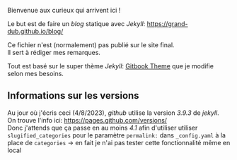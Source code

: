 Bienvenue aux curieux qui arrivent ici !  

Le but est de faire un *blog* statique avec *Jekyll*: <https://grand-dub.github.io/blog/>

Ce fichier n'est (normalement) pas publié sur le site final.  
Il sert à rédiger mes remarques.  

Tout est basé sur le super thème *Jekyll*: [Gitbook Theme](https://github.com/sighingnow/jekyll-gitbook) que je modifie selon mes besoins.

## Informations sur les versions  

Au jour où j'écris ceci (4/8/2023), *github* utilise la version *3.9.3* de *jekyll*.   
On trouve l'info ici: https://pages.github.com/versions/  
Donc j'attends que ça passe en au moins *4.1* afin d'utiliser utiliser `slugified_categories` pour le paramètre `permalink:` dans `_config.yaml` à la place de `categories` -> en fait je n'ai pas tester cette fonctionnalité même en local
